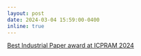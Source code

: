 ```yaml
---
layout: post
date: 2024-03-04 15:59:00-0400
inline: true
---
```

<a href="https://av.dfki.de/2024/03/best-industrial-paper-award-at-icpram-2024/"> Best Industrial Paper award at ICPRAM 2024</a>
